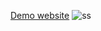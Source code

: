 [Demo website](https://melodic-stardust-15e289.netlify.app/)
![ss](https://github.com/hakkicanercetin/Personal-Website/assets/38086532/c14b893b-0475-475e-ac8b-114b5df50174)

